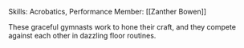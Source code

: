 Skills: Acrobatics, Performance
Member: [[Zanther Bowen]]

These graceful gymnasts work to hone their craft, and they compete against each other in dazzling floor routines.